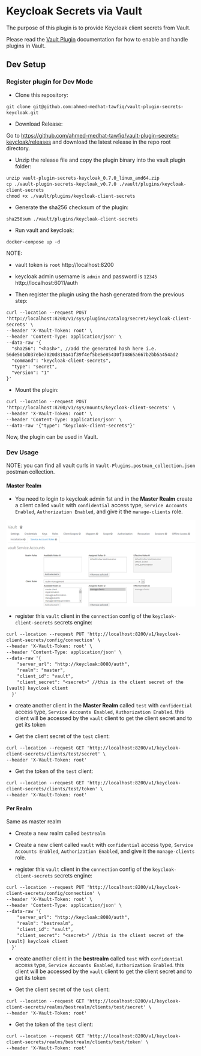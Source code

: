 # Keycloak Secrets via Vault

The purpose of this plugin is to provide Keycloak client secrets from Vault. 

Please read the [Vault Plugin](https://www.vaultproject.io/docs/plugins) documentation for how to enable and handle plugins in Vault.

## Dev Setup

### Register plugin for Dev Mode

- Clone this repository:

```
git clone git@github.com:ahmed-medhat-tawfiq/vault-plugin-secrets-keycloak.git
```

- Download Release:

Go to https://github.com/ahmed-medhat-tawfiq/vault-plugin-secrets-keycloak/releases and download the latest release in the repo root directory.


- Unzip the release file and copy the plugin binary into the vault plugin folder:

```
unzip vault-plugin-secrets-keycloak_0.7.0_linux_amd64.zip
cp ./vault-plugin-secrets-keycloak_v0.7.0 ./vault/plugins/keycloak-client-secrets
chmod +x ./vault/plugins/keycloak-client-secrets
```


- Generate the sha256 checksum of the plugin:

```
sha256sum ./vault/plugins/keycloak-client-secrets
```

- Run vault and keycloak:

```
docker-compose up -d
```

NOTE:
  - vault token is `root` http://localhost:8200
  - keycloak admin username is `admin` and password is `12345` http://localhost:6011/auth


- Then register the plugin using the hash generated from the previous step:

```
curl --location --request POST 'http://localhost:8200/v1/sys/plugins/catalog/secret/keycloak-client-secrets' \
--header 'X-Vault-Token: root' \
--header 'Content-Type: application/json' \
--data-raw '{
  "sha256": "<hash>", //add the generated hash here i.e. 56de501d037ebe7020d819a41f39f4ef5be5e85430f34865a667b2bb5a454ad2
  "command": "keycloak-client-secrets",
  "type": "secret",
  "version": "1"
}'
```

- Mount the plugin:

```
curl --location --request POST 'http://localhost:8200/v1/sys/mounts/keycloak-client-secrets' \
--header 'X-Vault-Token: root' \
--header 'Content-Type: application/json' \
--data-raw '{"type": "keycloak-client-secrets"}'
```

Now, the plugin can be used in Vault.


### Dev Usage

NOTE: you can find all vault curls in `Vault-Plugins.postman_collection.json` postman collection.

#### Master Realm

- You need to login to keycloak admin 1st and in the **Master Realm** create a client called `vault` with `confidential` access type, `Service Accounts Enabled`, `Authorization Enabled`, and give it the `manage-clients` role.

![Alt text](image.png)

- register this `vault` client in the `connection` config of the `keycloak-client-secrets` secrets engine:

```
curl --location --request PUT 'http://localhost:8200/v1/keycloak-client-secrets/config/connection' \
--header 'X-Vault-Token: root' \
--header 'Content-Type: application/json' \
--data-raw '{
    "server_url": "http://keycloak:8080/auth",
    "realm": "master",
    "client_id": "vault",
    "client_secret": "<secret>" //this is the client secret of the [vault] keycloak client
  }'
```

- create another client in the **Master Realm** called `test` with `confidential` access type, `Service Accounts Enabled`, `Authorization Enabled`. this client will be accessed by the `vault` client to get the client secret and to get its token

- Get the client secret of the `test` client:

```
curl --location --request GET 'http://localhost:8200/v1/keycloak-client-secrets/clients/test/secret' \
--header 'X-Vault-Token: root'
```

- Get the token of the `test` client:

```
curl --location --request GET 'http://localhost:8200/v1/keycloak-client-secrets/clients/test/token' \
--header 'X-Vault-Token: root'
```


#### Per Realm

Same as master realm

- Create a new realm called `bestrealm` 

- Create a new client called `vault` with `confidential` access type, `Service Accounts Enabled`, `Authorization Enabled`, and give it the `manage-clients` role.

- register this `vault` client in the `connection` config of the `keycloak-client-secrets` secrets engine:

```
curl --location --request PUT 'http://localhost:8200/v1/keycloak-client-secrets/config/connection' \
--header 'X-Vault-Token: root' \
--header 'Content-Type: application/json' \
--data-raw '{
    "server_url": "http://keycloak:8080/auth",
    "realm": "bestrealm",
    "client_id": "vault",
    "client_secret": "<secret>" //this is the client secret of the [vault] keycloak client
  }'
```

- create another client in the **bestrealm** called `test` with `confidential` access type, `Service Accounts Enabled`, `Authorization Enabled`. this client will be accessed by the `vault` client to get the client secret and to get its token

- Get the client secret of the `test` client:

```
curl --location --request GET 'http://localhost:8200/v1/keycloak-client-secrets/realms/bestrealm/clients/test/secret' \
--header 'X-Vault-Token: root'
```

- Get the token of the `test` client:

```
curl --location --request GET 'http://localhost:8200/v1/keycloak-client-secrets/realms/bestrealm/clients/test/token' \
--header 'X-Vault-Token: root'
```


